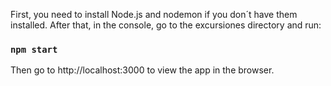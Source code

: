 First, you need to install Node.js and nodemon if you don´t have them installed.
After that, in the console, go to the excursiones directory and run:

### `npm start`

Then go to http://localhost:3000 to view the app in the browser.